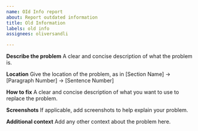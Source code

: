 ```yaml
---
name: OId Info report
about: Report outdated information
title: Old Information
labels: old info
assignees: oliversandli

---
```


**Describe the problem**
A clear and concise description of what the problem is.

**Location**
Give the location of the problem, as in
[Section Name] -> [Paragraph Number] -> [Sentence Number]

**How to fix**
A clear and concise description of what you want to use to replace the problem.

**Screenshots**
If applicable, add screenshots to help explain your problem.

**Additional context**
Add any other context about the problem here.
